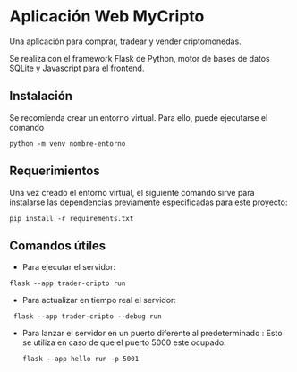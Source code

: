 # Aplicación Web MyCripto

Una aplicación para comprar, tradear y vender criptomonedas.

Se realiza con el framework Flask de Python, motor de bases de datos SQLite y Javascript para el frontend.

## Instalación

Se recomienda crear un entorno virtual. Para ello, puede ejecutarse el comando

`python -m venv nombre-entorno`

## Requerimientos

Una vez creado el entorno virtual, el siguiente comando sirve para instalarse las dependencias previamente especificadas para este proyecto:

`pip install -r requirements.txt`

## Comandos útiles

- Para ejecutar el servidor:

`flask --app trader-cripto run`

- Para actualizar en tiempo real el servidor:

` flask --app trader-cripto --debug run`

- Para lanzar el servidor en un puerto diferente al predeterminado :
  Esto se utiliza en caso de que el puerto 5000 este ocupado.

  `flask --app hello run -p 5001`
